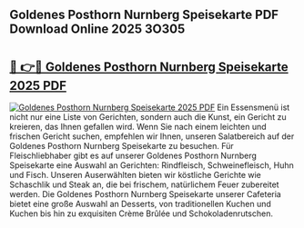 ## Goldenes Posthorn Nurnberg Speisekarte PDF Download Online 2025 3O305

# <h2><a href="http://gc9hrg.nevu.top/?p=Goldenes+Posthorn+Nurnberg+Speisekarte">🔗 👉🔴 Goldenes Posthorn Nurnberg Speisekarte 2025 PDF</a></h2>

[![Goldenes Posthorn Nurnberg Speisekarte 2025 PDF](https://i.imgur.com/dBaPXMq.png)](http://gc9hrg.nevu.top/?p=Goldenes+Posthorn+Nurnberg+Speisekarte)
Ein Essensmenü ist nicht nur eine Liste von Gerichten, sondern auch die Kunst, ein Gericht zu kreieren, das Ihnen gefallen wird. Wenn Sie nach einem leichten und frischen Gericht suchen, empfehlen wir Ihnen, unseren Salatbereich auf der Goldenes Posthorn Nurnberg Speisekarte zu besuchen. Für Fleischliebhaber gibt es auf unserer Goldenes Posthorn Nurnberg Speisekarte eine Auswahl an Gerichten: Rindfleisch, Schweinefleisch, Huhn und Fisch. Unseren Auserwählten bieten wir köstliche Gerichte wie Schaschlik und Steak an, die bei frischem, natürlichem Feuer zubereitet werden. Die Goldenes Posthorn Nurnberg Speisekarte unserer Cafeteria bietet eine große Auswahl an Desserts, von traditionellen Kuchen und Kuchen bis hin zu exquisiten Crème Brûlée und Schokoladenrutschen.
